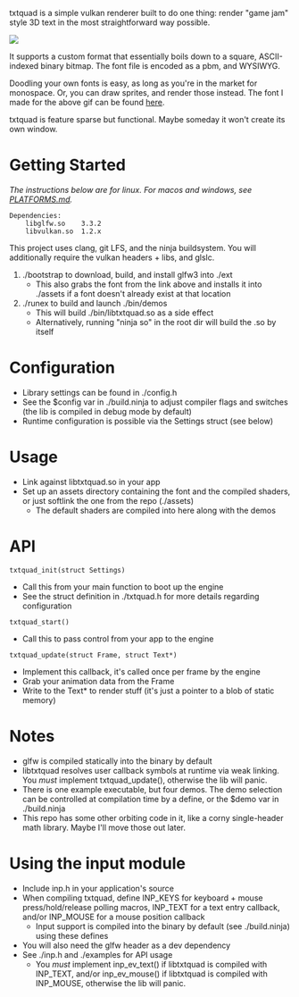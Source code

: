 txtquad is a simple vulkan renderer built to do one thing:
render "game jam" style 3D text in the most straightforward way possible.

![](media/2bp.gif)

It supports a custom format that essentially boils down
to a square, ASCII-indexed binary bitmap.
The font file is encoded as a pbm, and WYSIWYG.

Doodling your own fonts is easy,
as long as you're in the market for monospace.
Or, you can draw sprites, and render those instead.
The font I made for the above gif
can be found [here](https://github.com/acgaudette/kufont-ascii).

txtquad is feature sparse but functional.
Maybe someday it won't create its own window.

# Getting Started

_The instructions below are for linux._
_For macos and windows, see [PLATFORMS.md](PLATFORMS.md)._

```
Dependencies:
    libglfw.so    3.3.2
    libvulkan.so  1.2.x
```

This project uses clang, git LFS, and the ninja buildsystem.
You will additionally require the vulkan headers + libs, and glslc.

1. ./bootstrap to download, build, and install glfw3 into ./ext
   - This also grabs the font from the link above
     and installs it into ./assets
     if a font doesn't already exist at that location
2. ./runex to build and launch ./bin/demos
   - This will build ./bin/libtxtquad.so as a side effect
   - Alternatively,
     running "ninja so" in the root dir
     will build the .so by itself

# Configuration

- Library settings can be found in ./config.h
- See the $config var in ./build.ninja
  to adjust compiler flags and switches
  (the lib is compiled in debug mode by default)
- Runtime configuration
  is possible via the Settings struct
  (see below)

# Usage

- Link against libtxtquad.so in your app
- Set up an assets directory
  containing the font and the compiled shaders,
  or just softlink the one from the repo (./assets)
  - The default shaders are compiled into here along with the demos

# API

`txtquad_init(struct Settings)`
- Call this from your main function to boot up the engine
- See the struct definition in ./txtquad.h
  for more details regarding configuration

`txtquad_start()`
- Call this to pass control
  from your app to the engine

`txtquad_update(struct Frame, struct Text*)`
- Implement this callback,
  it's called once per frame by the engine
- Grab your animation data from the Frame
- Write to the Text* to render stuff
  (it's just a pointer to a blob of static memory)

# Notes

- glfw is compiled statically into the binary by default
- libtxtquad resolves user callback symbols at runtime via weak linking.
  You _must_ implement txtquad_update(),
  otherwise the lib will panic.
- There is one example executable, but four demos.
  The demo selection can be controlled at compilation time by a define,
  or the $demo var in ./build.ninja
- This repo has some other orbiting code in it,
  like a corny single-header math library.
  Maybe I'll move those out later.

# Using the input module

- Include inp.h in your application's source
- When compiling txtquad,
  define INP_KEYS for keyboard + mouse press/hold/release polling macros,
  INP_TEXT for a text entry callback,
  and/or INP_MOUSE for a mouse position callback
  - Input support is compiled into the binary by default
    (see ./build.ninja) using these defines
- You will also need the glfw header as a dev dependency
- See ./inp.h and ./examples for API usage
  - You _must_ implement inp_ev_text()
    if libtxtquad is compiled with INP_TEXT,
    and/or inp_ev_mouse()
    if libtxtquad is compiled with INP_MOUSE,
    otherwise the lib will panic.
